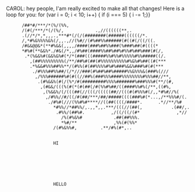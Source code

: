 CAЯOL: hey people, I'am really excited to make all that changes! Here is a loop for you: for (var i = 0; i < 10; i++) { if (i === 5) { i -= 1;}}
                                                                                                                                                               
          /##*#/***/*(%/(%%,                                                   
          /(#(/***/*(/(%/,            .,//((((((**,.                         
          .(//*/*,*,,,.,***#*(/(/(########(######((((((/*.                     
          /,*#%&%%%%&%(/,,.,//(%#//(#%##%%######(#((#(/((/((.                  
          /#&&@@&*(**#%&&(,,,,/####(###%##%%###(%###%##(#((((*                 
          *#%#(**&&%*./#&(/*,,/#%##(####%%##%##%#%%#%##%###(#(/,               
           .*(%&&%#(&&%&%#(*/*(###(((#####%%#%%#%%%%%#%%#####((/.              
             ,(##%%%%%%%%%(/**/##%#(##(#%%%%%%%%%%#%&%#%##((#(***              
             .*%&&#%%%##%%**/(#%%(#(##%%%%#%#%###%&&%###%#(#(***             
              ./#%%%##%%##/(/*///###(#%##%##%#####%%&%%%&(###%(///             
               ,/%%%######%#(#((//##%(###%%%####%%%%%%%%#%%%##//**,            
                .(#%&&%(#(/(%*/#(#########%%%%#######%###%%%#(**/(#,           
                 ,(#&&/(((%(#(*(#(##(/#(%%#%##/((####%%#%(/**,((#%,          
                  ,(%&&%/(/(((##(//(((/(((((##//(((#(#%%%#(/,,*#%#//%(         
                   ,/#%%//#/((/#(##/***/##/#####((((###%#(*...,/**%%%#/(.      
                    ./#%#(///(%%#%#****//((##((((/####*.      .*//**/%#      
                      *#%%//*##%%/,.,,*,,.***/(((//(##(,           .(##/,.     
                       .#%%/(##%#.          ,/((/((/(#*              ,*//      
                         /%(#%&%#            .##(##%%%.                        
                         *%#/**              ,%%(#(%%*                         
                      /(#%&%%#,         .**/#%(#*,..  

                      
                      HI







                      HELLO



            